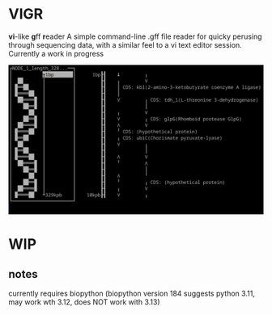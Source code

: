 # VIGR
**vi**-like **g**ff **r**eader
A simple command-line .gff file reader for quicky perusing through sequencing data, with a similar feel to a vi text editor session. Currently a work in progress

![](https://github.com/JeffreyDeanBrown/vigr/blob/master/resource/vigr_demo.gif)

# WIP

## notes

currently requires biopython
(biopython version 184 suggests python 3.11, may work wth 3.12, does NOT work with 3.13)

